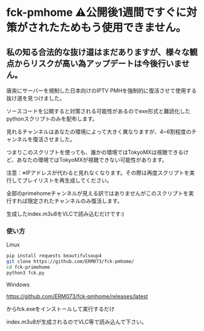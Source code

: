 # fck-pmhome ⚠公開後1週間ですぐに対策がされたためもう使用できません。
## 私の知る合法的な抜け道はまだありますが、様々な観点からリスクが高い為アップデートは今後行いません。

唐突にサーバーを規制した日本向けのIPTV PMHを強制的に復活させて使用する抜け道を見つけました。

ソースコードを公開すると対策される可能性があるのでexe形式と難読化したpythonスクリプトのみを配布します。

見れるチャンネルはあなたの環境によって大きく異なりますが、4~6割程度のチャンネルを復活させました。

つまりこのスクリプトを使っても、誰かの環境ではTokyoMXは視聴できるけど、あなたの環境ではTokyoMXが視聴できない可能性があります。

注意：※IPアドレスが代わると見れなくなります。その際は再度スクリプトを実行してプレイリストを再生成してください。

全部のprimehomeチャンネルが見える訳ではありませんがこのスクリプトを実行すれば限定されたチャンネルのみ復活します。

生成したindex.m3u8をVLCで読み込むだけです:)

### 使い方

Linux 
```bash
pip install requests beautifulsoup4
git clone https://github.com/ERM073/fck-pmhome/
cd fck-primehome
python3 fck.py
```



Windows

https://github.com/ERM073/fck-pmhome/releases/latest

からfck.exeをインストールして実行するだけ

index.m3u8が生成されるのでVLC等で読み込んで下さい。
